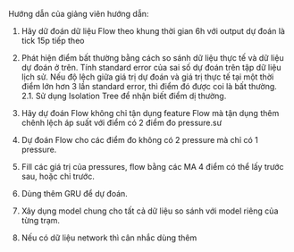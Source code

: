 Hướng dẫn của giảng viên hướng dẫn:
1. Hãy dữ đoán dữ liệu Flow theo khung thời gian 6h với output dự đoán là tick 15p tiếp theo
2. Phát hiện điểm bất thường bằng cách so sánh dữ liệu thực tế và dữ liệu dự đoán ở trên. Tính standard error của sai số dự đoán trên tập dữ liệu lịch sử. Nếu độ lệch giữa giá trị dự đoán và giá trị thực tế tại một thời điểm lớn hơn 3 lần standard error, thì điểm đó được coi là bất thường.
2.1. Sử dụng Isolation Tree để nhận biết điểm dị thường.

3. Hãy dự đoán Flow không chỉ tận dụng feature Flow mà tận dụng thêm chênh lệch áp suất với điểm có 2 điểm đo pressure.sư
4. Dự đoán Flow cho các điểm đo không có 2 pressure mà chỉ có 1 pressure.
5. Fill các giá trị của pressures, flow bằng các MA 4 điểm có thể lấy trước sau, hoặc chỉ trước.
6. Dùng thêm GRU để dự đoán.
7. Xây dụng model chung cho tất cả dữ liệu so sánh với model riêng của từng trạm.
8. Nếu có dữ liệu network thì cân nhắc dùng thêm
